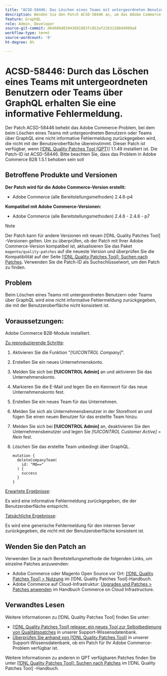 ```yaml
---
title: "ACSD-58446: Das Löschen eines Teams mit untergeordneten Benutzern oder Teams über GraphQL gibt eine informative Fehlermeldung."
description: Wenden Sie den Patch ACSD-58446 an, um das Adobe Commerce-Problem zu beheben, bei dem beim Löschen eines Teams mit untergeordneten Benutzern oder Teams über GraphQL eine nicht informative Fehlermeldung zurückgegeben wird, die nicht mit der Benutzeroberfläche übereinstimmt.
feature: GraphQL
role: Admin, Developer
source-git-commit: d64689d83943691883fc853af22631288d4999a8
workflow-type: tm+mt
source-wordcount: '0'
ht-degree: 0%

---
```


# ACSD-58446: Durch das Löschen eines Teams mit untergeordneten Benutzern oder Teams über GraphQL erhalten Sie eine informative Fehlermeldung.

Der Patch ACSD-58446 behebt das Adobe Commerce-Problem, bei dem beim Löschen eines Teams mit untergeordneten Benutzern oder Teams über GraphQL eine nicht informative Fehlermeldung zurückgegeben wird, die nicht mit der Benutzeroberfläche übereinstimmt. Dieser Patch ist verfügbar, wenn [[!DNL Quality Patches Tool (QPT)]](/help/announcements/adobe-commerce-announcements/magento-quality-patches-released-new-tool-to-self-serve-quality-patches.md) 1.1.49 installiert ist. Die Patch-ID ist ACSD-58446. Bitte beachten Sie, dass das Problem in Adobe Commerce B2B 1.5.1 behoben sein soll

## Betroffene Produkte und Versionen

**Der Patch wird für die Adobe Commerce-Version erstellt:**

* Adobe Commerce (alle Bereitstellungsmethoden) 2.4.6-p4

**Kompatibel mit Adobe Commerce-Versionen:**

* Adobe Commerce (alle Bereitstellungsmethoden) 2.4.6 - 2.4.6 - p7

>[!NOTE]
>
>Der Patch kann für andere Versionen mit neuen [!DNL Quality Patches Tool] -Versionen gelten. Um zu überprüfen, ob der Patch mit Ihrer Adobe Commerce-Version kompatibel ist, aktualisieren Sie das Paket `magento/quality-patches` auf die neueste Version und überprüfen Sie die Kompatibilität auf der Seite [[!DNL Quality Patches Tool]: Suchen nach Patches](https://experienceleague.adobe.com/tools/commerce-quality-patches/index.html). Verwenden Sie die Patch-ID als Suchschlüsselwort, um den Patch zu finden.

## Problem

Beim Löschen eines Teams mit untergeordneten Benutzern oder Teams über GraphQL wird eine nicht informative Fehlermeldung zurückgegeben, die mit der Benutzeroberfläche nicht konsistent ist.

## Voraussetzungen:

Adobe Commerce B2B-Module installiert.

<u>Zu reproduzierende Schritte</u>:

1. Aktivieren Sie die Funktion &quot;*[!UICONTROL Company]*&quot;.
1. Erstellen Sie ein neues Unternehmenskonto.
1. Melden Sie sich bei **[!UICONTROL Admin]** an und aktivieren Sie das Unternehmenskonto.
1. Markieren Sie die E-Mail und legen Sie ein Kennwort für das neue Unternehmenskonto fest.
1. Erstellen Sie ein neues Team für das Unternehmen.
1. Melden Sie sich als Unternehmensbenutzer in der Storefront an und fügen Sie einen neuen Benutzer für das erstellte Team hinzu.
1. Melden Sie sich bei **[!UICONTROL Admin]** an, deaktivieren Sie den Unternehmensbenutzer und legen Sie *[!UICONTROL Customer Active]* = *Nein* fest.
1. Löschen Sie das erstellte Team unbedingt über GraphQL.

   ```
   mutation {
     deleteCompanyTeam(
       id: "MQ=="
     ) {
       success
     }
   }
   ```

<u>Erwartete Ergebnisse</u>:

Es wird eine informative Fehlermeldung zurückgegeben, die der Benutzeroberfläche entspricht.

<u>Tatsächliche Ergebnisse</u>:

Es wird eine generische Fehlermeldung für den internen Server zurückgegeben, die nicht mit der Benutzeroberfläche konsistent ist.

## Wenden Sie den Patch an

Verwenden Sie je nach Bereitstellungsmethode die folgenden Links, um einzelne Patches anzuwenden:

* Adobe Commerce oder Magento Open Source vor Ort: [[!DNL Quality Patches Tool] > Nutzung](https://experienceleague.adobe.com/docs/commerce-operations/tools/quality-patches-tool/usage.html) im [!DNL Quality Patches Tool]-Handbuch.
* Adobe Commerce auf Cloud-Infrastruktur: [Upgrades und Patches > Patches anwenden](https://experienceleague.adobe.com/docs/commerce-cloud-service/user-guide/develop/upgrade/apply-patches.html) im Handbuch Commerce on Cloud Infrastructure.

## Verwandtes Lesen

Weitere Informationen zu [!DNL Quality Patches Tool] finden Sie unter:

* [[!DNL Quality Patches Tool] release: ein neues Tool zur Selbstbedienung von Qualitätspatches](/help/announcements/adobe-commerce-announcements/magento-quality-patches-released-new-tool-to-self-serve-quality-patches.md) in unserer Support-Wissensdatenbank.
* [Überprüfen Sie anhand von  [!DNL Quality Patches Tool]](/help/support-tools/patches-available-in-qpt-tool/check-patch-for-magento-issue-with-magento-quality-patches.md) in unserer Support-Wissensdatenbank, ob ein Patch für Ihr Adobe Commerce-Problem verfügbar ist.

Weitere Informationen zu anderen in QPT verfügbaren Patches finden Sie unter [[!DNL Quality Patches Tool]: Suchen nach Patches](https://experienceleague.adobe.com/tools/commerce-quality-patches/index.html) im [!DNL Quality Patches Tool] -Handbuch.
